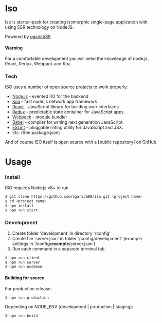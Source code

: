 # Iso
Iso is starter-pack for creating isomorphic single-page application with using SSR technology on NodeJS.

Powered by [ogarich89](https://github.com/ogarich89)

#### Warning

For a comfortable development you will need the knowledge of node.js, React, Redux, Webpack and Koa.

### Tech

ISO uses a number of open source projects to work properly:

* [Node.js](https://nodejs.org/en/) - evented I/O for the backend
* [Koa](https://koajs.com/) - fast node.js network app framework
* [React](https://reactjs.org/) - JavaScript library for building user interfaces
* [Redux](https://redux.js.org/) - predictable state container for JavaScript apps.
* [Webpack](https://webpack.js.org/) - module bundler
* [Babel](https://babeljs.io/) - compiler for writing next generation JavaScript.
* [ESLint](https://eslint.org/) - pluggable linting utility for JavaScript and JSX.
* Etc. (See package.json)

And of course ISO itself is open source with a [public repository]
 on GitHub.

# Usage

### Install

ISO requires Node.js v8+ to run.

```sh
$ git clone https://github.com/ogarich89/iso.git <project name>
$ cd <project name>
$ npm install
$ npm run start
```

### Development

1. Create folder 'development' in directory '/config'
2. Create file 'server.json' in folder '/config/development' (example settings in '/config/__example__/server.json')
3. Run each command in a separate terminal tab

```sh
$ npm run client
$ npm run server
$ npm run nodemon
```

#### Building for source
For production release:
```sh
$ npm run production
```
Depending on NODE_ENV (development | production | staging):
```sh
$ npm run build
```



